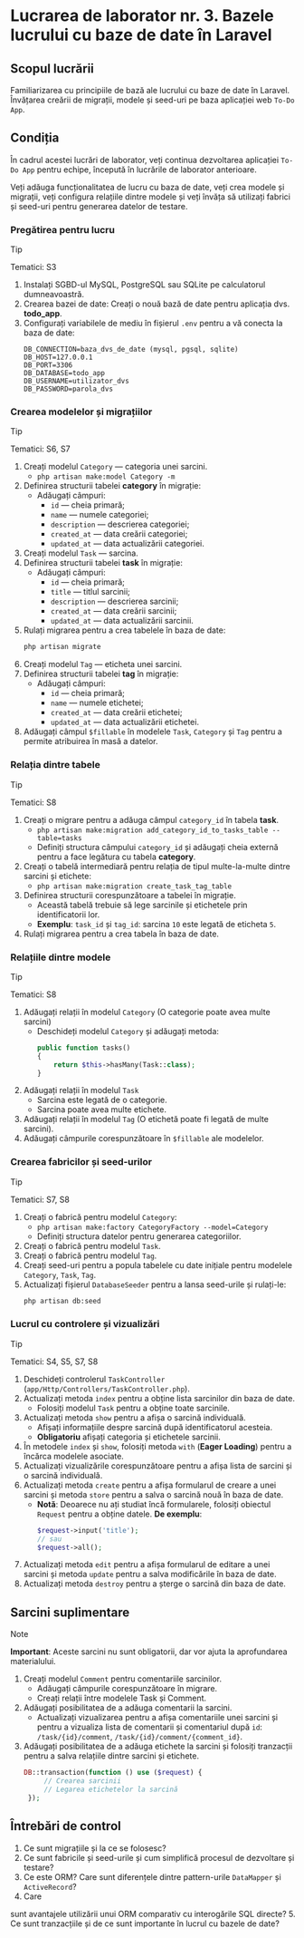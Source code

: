 # Lucrarea de laborator nr. 3. Bazele lucrului cu baze de date în Laravel

## Scopul lucrării

Familiarizarea cu principiile de bază ale lucrului cu baze de date în Laravel. Învățarea creării de migrații, modele și seed-uri pe baza aplicației web `To-Do App`.

## Condiția

În cadrul acestei lucrări de laborator, veți continua dezvoltarea aplicației `To-Do App` pentru echipe, începută în lucrările de laborator anterioare.

Veți adăuga funcționalitatea de lucru cu baza de date, veți crea modele și migrații, veți configura relațiile dintre modele și veți învăța să utilizați fabrici și seed-uri pentru generarea datelor de testare.

### Pregătirea pentru lucru

> [!TIP]
> Tematici: S3

1. Instalați SGBD-ul MySQL, PostgreSQL sau SQLite pe calculatorul dumneavoastră.
2. Crearea bazei de date: Creați o nouă bază de date pentru aplicația dvs. **todo_app**.
3. Configurați variabilele de mediu în fișierul `.env` pentru a vă conecta la baza de date:
   ```env
   DB_CONNECTION=baza_dvs_de_date (mysql, pgsql, sqlite)
   DB_HOST=127.0.0.1
   DB_PORT=3306
   DB_DATABASE=todo_app
   DB_USERNAME=utilizator_dvs
   DB_PASSWORD=parola_dvs
   ```

### Crearea modelelor și migrațiilor

> [!TIP]
> Tematici: S6, S7

1. Creați modelul `Category` — categoria unei sarcini.
   - `php artisan make:model Category -m`
2. Definirea structurii tabelei **category** în migrație:
   - Adăugați câmpuri:
     - `id` — cheia primară;
     - `name` — numele categoriei;
     - `description` — descrierea categoriei;
     - `created_at` — data creării categoriei;
     - `updated_at` — data actualizării categoriei.
3. Creați modelul `Task` — sarcina.
4. Definirea structurii tabelei **task** în migrație:
   - Adăugați câmpuri:
     - `id` — cheia primară;
     - `title` — titlul sarcinii;
     - `description` — descrierea sarcinii;
     - `created_at` — data creării sarcinii;
     - `updated_at` — data actualizării sarcinii.
5. Rulați migrarea pentru a crea tabelele în baza de date:
   ```bash
   php artisan migrate
   ```
6. Creați modelul `Tag` — eticheta unei sarcini.
7. Definirea structurii tabelei **tag** în migrație:
   - Adăugați câmpuri:
     - `id` — cheia primară;
     - `name` — numele etichetei;
     - `created_at` — data creării etichetei;
     - `updated_at` — data actualizării etichetei.
8. Adăugați câmpul `$fillable` în modelele `Task`, `Category` și `Tag` pentru a permite atribuirea în masă a datelor.

### Relația dintre tabele

> [!TIP]
> Tematici: S8

1. Creați o migrare pentru a adăuga câmpul `category_id` în tabela **task**.
   - `php artisan make:migration add_category_id_to_tasks_table --table=tasks`
   - Definiți structura câmpului `category_id` și adăugați cheia externă pentru a face legătura cu tabela **category**.
2. Creați o tabelă intermediară pentru relația de tipul multe-la-multe dintre sarcini și etichete:
   - `php artisan make:migration create_task_tag_table`
3. Definirea structurii corespunzătoare a tabelei în migrație.
   - Această tabelă trebuie să lege sarcinile și etichetele prin identificatorii lor.
   - **Exemplu**: `task_id` și `tag_id`: sarcina `10` este legată de eticheta `5`.
4. Rulați migrarea pentru a crea tabela în baza de date.

### Relațiile dintre modele

> [!TIP]
> Tematici: S8

1. Adăugați relații în modelul `Category` (O categorie poate avea multe sarcini)
   - Deschideți modelul `Category` și adăugați metoda:
     ```php
     public function tasks()
     {
         return $this->hasMany(Task::class);
     }
     ```
2. Adăugați relații în modelul `Task`
   - Sarcina este legată de o categorie.
   - Sarcina poate avea multe etichete.
3. Adăugați relații în modelul `Tag` (O etichetă poate fi legată de multe sarcini).
4. Adăugați câmpurile corespunzătoare în `$fillable` ale modelelor.

### Crearea fabricilor și seed-urilor

> [!TIP]
> Tematici: S7, S8

1. Creați o fabrică pentru modelul `Category`:
   - `php artisan make:factory CategoryFactory --model=Category`
   - Definiți structura datelor pentru generarea categoriilor.
2. Creați o fabrică pentru modelul `Task`.
3. Creați o fabrică pentru modelul `Tag`.
4. Creați seed-uri pentru a popula tabelele cu date inițiale pentru modelele `Category`, `Task`, `Tag`.
5. Actualizați fișierul `DatabaseSeeder` pentru a lansa seed-urile și rulați-le:
   ```bash
   php artisan db:seed
   ```

### Lucrul cu controlere și vizualizări

> [!TIP]
> Tematici: S4, S5, S7, S8

1. Deschideți controlerul `TaskController` (`app/Http/Controllers/TaskController.php`).
2. Actualizați metoda `index` pentru a obține lista sarcinilor din baza de date. 
   - Folosiți modelul `Task` pentru a obține toate sarcinile.
3. Actualizați metoda `show` pentru a afișa o sarcină individuală. 
   - Afișați informațiile despre sarcină după identificatorul acesteia.
   - **Obligatoriu** afișați categoria și etichetele sarcinii.
4. În metodele `index` și `show`, folosiți metoda `with` (**Eager Loading**) pentru a încărca modelele asociate.
5. Actualizați vizualizările corespunzătoare pentru a afișa lista de sarcini și o sarcină individuală.
6. Actualizați metoda `create` pentru a afișa formularul de creare a unei sarcini și metoda `store` pentru a salva o sarcină nouă în baza de date.
   - **Notă**: Deoarece nu ați studiat încă formularele, folosiți obiectul `Request` pentru a obține datele. **De exemplu**:
     ```php
     $request->input('title');
     // sau
     $request->all();
     ```
7. Actualizați metoda `edit` pentru a afișa formularul de editare a unei sarcini și metoda `update` pentru a salva modificările în baza de date.
8. Actualizați metoda `destroy` pentru a șterge o sarcină din baza de date.

## Sarcini suplimentare

> [!NOTE]
> **Important**: Aceste sarcini nu sunt obligatorii, dar vor ajuta la aprofundarea materialului.

1. Creați modelul `Comment` pentru comentariile sarcinilor.
   - Adăugați câmpurile corespunzătoare în migrare.
   - Creați relații între modelele Task și Comment.
2. Adăugați posibilitatea de a adăuga comentarii la sarcini.
   - Actualizați vizualizarea pentru a afișa comentariile unei sarcini și pentru a vizualiza lista de comentarii și comentariul după `id`: `/task/{id}/comment`, `/task/{id}/comment/{comment_id}`.
3. Adăugați posibilitatea de a adăuga etichete la sarcini și folosiți tranzacții pentru a salva relațiile dintre sarcini și etichete.
   ```php
   DB::transaction(function () use ($request) {
        // Crearea sarcinii
        // Legarea etichetelor la sarcină
    });
    ```

## Întrebări de control

1. Ce sunt migrațiile și la ce se folosesc?
2. Ce sunt fabricile și seed-urile și cum simplifică procesul de dezvoltare și testare?
3. Ce este ORM? Care sunt diferențele dintre pattern-urile `DataMapper` și `ActiveRecord`?
4. Care

 sunt avantajele utilizării unui ORM comparativ cu interogările SQL directe?
5. Ce sunt tranzacțiile și de ce sunt importante în lucrul cu bazele de date?